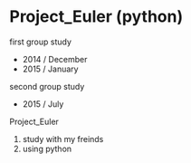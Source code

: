 # Project_Euler (python)


first group study
- 2014 / December
- 2015 / January

second group study
- 2015 / July

Project_Euler

1. study with my freinds
2. using python 

